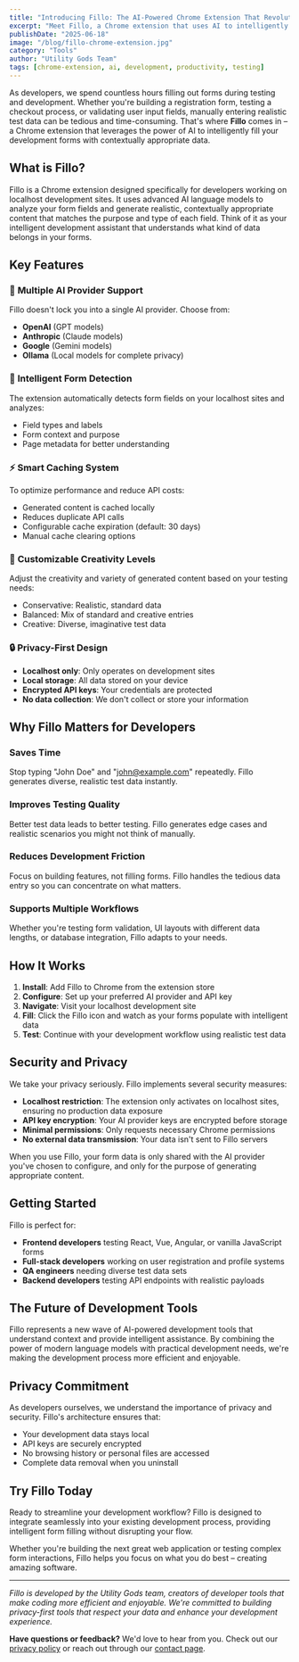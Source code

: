 ```yaml
---
title: "Introducing Fillo: The AI-Powered Chrome Extension That Revolutionizes Form Filling for Developers"
excerpt: "Meet Fillo, a Chrome extension that uses AI to intelligently fill form fields on localhost development sites. Streamline your development workflow with contextually appropriate test data generated by multiple AI providers."
publishDate: "2025-06-18"
image: "/blog/fillo-chrome-extension.jpg"
category: "Tools"
author: "Utility Gods Team"
tags: [chrome-extension, ai, development, productivity, testing]
---
```


As developers, we spend countless hours filling out forms during testing and development. Whether you're building a registration form, testing a checkout process, or validating user input fields, manually entering realistic test data can be tedious and time-consuming. That's where **Fillo** comes in – a Chrome extension that leverages the power of AI to intelligently fill your development forms with contextually appropriate data.

## What is Fillo?

Fillo is a Chrome extension designed specifically for developers working on localhost development sites. It uses advanced AI language models to analyze your form fields and generate realistic, contextually appropriate content that matches the purpose and type of each field. Think of it as your intelligent development assistant that understands what kind of data belongs in your forms.

## Key Features

### 🤖 **Multiple AI Provider Support**
Fillo doesn't lock you into a single AI provider. Choose from:
- **OpenAI** (GPT models)
- **Anthropic** (Claude models)
- **Google** (Gemini models)
- **Ollama** (Local models for complete privacy)

### 🎯 **Intelligent Form Detection**
The extension automatically detects form fields on your localhost sites and analyzes:
- Field types and labels
- Form context and purpose
- Page metadata for better understanding

### ⚡ **Smart Caching System**
To optimize performance and reduce API costs:
- Generated content is cached locally
- Reduces duplicate API calls
- Configurable cache expiration (default: 30 days)
- Manual cache clearing options

### 🎨 **Customizable Creativity Levels**
Adjust the creativity and variety of generated content based on your testing needs:
- Conservative: Realistic, standard data
- Balanced: Mix of standard and creative entries
- Creative: Diverse, imaginative test data

### 🔒 **Privacy-First Design**
- **Localhost only**: Only operates on development sites
- **Local storage**: All data stored on your device
- **Encrypted API keys**: Your credentials are protected
- **No data collection**: We don't collect or store your information

## Why Fillo Matters for Developers

### **Saves Time**
Stop typing "John Doe" and "john@example.com" repeatedly. Fillo generates diverse, realistic test data instantly.

### **Improves Testing Quality**
Better test data leads to better testing. Fillo generates edge cases and realistic scenarios you might not think of manually.

### **Reduces Development Friction**
Focus on building features, not filling forms. Fillo handles the tedious data entry so you can concentrate on what matters.

### **Supports Multiple Workflows**
Whether you're testing form validation, UI layouts with different data lengths, or database integration, Fillo adapts to your needs.

## How It Works

1. **Install**: Add Fillo to Chrome from the extension store
2. **Configure**: Set up your preferred AI provider and API key
3. **Navigate**: Visit your localhost development site
4. **Fill**: Click the Fillo icon and watch as your forms populate with intelligent data
5. **Test**: Continue with your development workflow using realistic test data

## Security and Privacy

We take your privacy seriously. Fillo implements several security measures:

- **Localhost restriction**: The extension only activates on localhost sites, ensuring no production data exposure
- **API key encryption**: Your AI provider keys are encrypted before storage
- **Minimal permissions**: Only requests necessary Chrome permissions
- **No external data transmission**: Your data isn't sent to Fillo servers

When you use Fillo, your form data is only shared with the AI provider you've chosen to configure, and only for the purpose of generating appropriate content.

## Getting Started

Fillo is perfect for:
- **Frontend developers** testing React, Vue, Angular, or vanilla JavaScript forms
- **Full-stack developers** working on user registration and profile systems
- **QA engineers** needing diverse test data sets
- **Backend developers** testing API endpoints with realistic payloads

## The Future of Development Tools

Fillo represents a new wave of AI-powered development tools that understand context and provide intelligent assistance. By combining the power of modern language models with practical development needs, we're making the development process more efficient and enjoyable.

## Privacy Commitment

As developers ourselves, we understand the importance of privacy and security. Fillo's architecture ensures that:
- Your development data stays local
- API keys are securely encrypted
- No browsing history or personal files are accessed
- Complete data removal when you uninstall

## Try Fillo Today

Ready to streamline your development workflow? Fillo is designed to integrate seamlessly into your existing development process, providing intelligent form filling without disrupting your flow.

Whether you're building the next great web application or testing complex form interactions, Fillo helps you focus on what you do best – creating amazing software.

---

*Fillo is developed by the Utility Gods team, creators of developer tools that make coding more efficient and enjoyable. We're committed to building privacy-first tools that respect your data and enhance your development experience.*

**Have questions or feedback?** We'd love to hear from you. Check out our [privacy policy](/fillo-privacy) or reach out through our [contact page](/contact).
